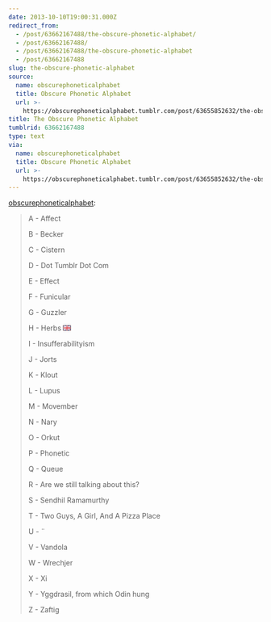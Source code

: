 ```yaml
---
date: 2013-10-10T19:00:31.000Z
redirect_from:
  - /post/63662167488/the-obscure-phonetic-alphabet/
  - /post/63662167488/
  - /post/63662167488/the-obscure-phonetic-alphabet
  - /post/63662167488
slug: the-obscure-phonetic-alphabet
source:
  name: obscurephoneticalphabet
  title: Obscure Phonetic Alphabet
  url: >-
    https://obscurephoneticalphabet.tumblr.com/post/63655852632/the-obscure-phonetic-alphabet
title: The Obscure Phonetic Alphabet
tumblrid: 63662167488
type: text
via:
  name: obscurephoneticalphabet
  title: Obscure Phonetic Alphabet
  url: >-
    https://obscurephoneticalphabet.tumblr.com/post/63655852632/the-obscure-phonetic-alphabet
---
```

<p><a href="http://obscurephoneticalphabet.tumblr.com/post/63655852632/the-obscure-phonetic-alphabet" class="tumblr_blog">obscurephoneticalphabet</a>:</p>

<blockquote><p>A - Affect</p>
<p>B - Becker</p>
<p>C - Cistern</p>
<p>D - Dot Tumblr Dot Com</p>
<p>E - Effect</p>
<p>F - Funicular</p>
<p>G - Guzzler</p>
<p>H - Herbs <img alt="image" src="./OiXNRdM.png" title="because it's got a fucking H in it"/></p>
<p>I - Insufferabilityism</p>
<p>J - Jorts</p>
<p>K - Klout</p>
<p>L - Lupus</p>
<p>M - Movember</p>
<p>N - Nary</p>
<p>O - Orkut</p>
<p>P - Phonetic</p>
<p>Q - Queue</p>
<p>R - Are we still talking about this?</p>
<p>S - Sendhil Ramamurthy</p>
<p>T - Two Guys, A Girl, And A Pizza Place</p>
<p>U - ¨</p>
<p>V - Vandola</p>
<p>W - Wrechjer</p>
<p>X - Xi</p>
<p>Y - Yggdrasil, from which Odin hung</p>
<p>Z - Zaftig</p></blockquote>
